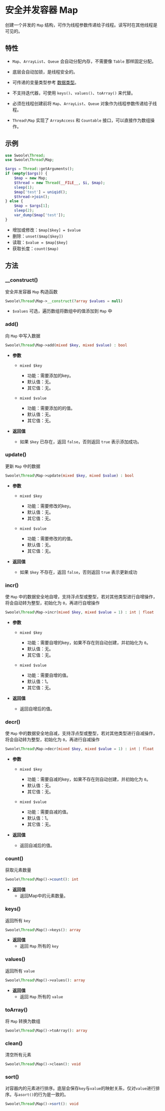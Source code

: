 # 安全并发容器 Map

创建一个并发的 `Map` 结构，可作为线程参数传递给子线程。读写时在其他线程是可见的。

## 特性
- `Map`、`ArrayList`、`Queue` 会自动分配内存，不需要像 `Table` 那样固定分配。

- 底层会自动加锁，是线程安全的。

- 可传递的变量类型参考 [数据类型](thread/transfer.md)。

- 不支持迭代器，可使用 `keys()`、`values()`、`toArray()` 来代替。

- 必须在线程创建前将 `Map`、`ArrayList`、`Queue` 对象作为线程参数传递给子线程。

- `Thread\Map` 实现了 `ArrayAccess` 和 `Countable` 接口，可以直接作为数组操作。

## 示例
```php
use Swoole\Thread;
use Swoole\Thread\Map;

$args = Thread::getArguments();
if (empty($args)) {
    $map = new Map;
    $thread = new Thread(__FILE__, $i, $map);
    sleep(1);
    $map['test'] = uniqid();
    $thread->join();
} else {
    $map = $args[1];
    sleep(2);
    var_dump($map['test']);
}
```

- 增加或修改：`$map[$key] = $value`
- 删除：`unset($map[$key])`
- 读取：`$value = $map[$key]`
- 获取长度：`count($map)`

## 方法

### __construct()
安全并发容器 `Map` 构造函数

```php
Swoole\Thread\Map->__construct(?array $values = null)
```

- `$values` 可选，遍历数组将数组中的值添加到 `Map` 中

### add()
向 `Map` 中写入数据

```php
Swoole\Thread\Map->add(mixed $key, mixed $value) : bool
```
  * **参数**
      * `mixed $key`
          * 功能：需要添加的key。
          * 默认值：无。
          * 其它值：无。
  
      * `mixed $value`
          * 功能：需要添加的的值。
          * 默认值：无。
          * 其它值：无。
  
  * **返回值**
      * 如果 `$key` 已存在，返回 `false`，否则返回 `true` 表示添加成功。

### update()
更新 `Map` 中的数据

```php
Swoole\Thread\Map->update(mixed $key, mixed $value) : bool
```

  * **参数**
      * `mixed $key`
          * 功能：需要修改的key。
          * 默认值：无。
          * 其它值：无。
  
      * `mixed $value`
          * 功能：需要修改的的值。
          * 默认值：无。
          * 其它值：无。
  
  * **返回值**
      * 如果 `$key` 不存在，返回 `false`，否则返回 `true` 表示更新成功

### incr()
使 `Map` 中的数据安全地自增，支持浮点型或整型，若对其他类型进行自增操作，将会自动转为整型，初始化为 `0`，再进行自增操作

```php
Swoole\Thread\Map->incr(mixed $key, mixed $value = 1) : int | float
```
* **参数**
    * `mixed $key`
        * 功能：需要自增的key，如果不存在则自动创建，并初始化为 `0`。
        * 默认值：无。
        * 其它值：无。

    * `mixed $value`
        * 功能：需要自增的值。
        * 默认值：1。
        * 其它值：无。

* **返回值**
    * 返回自增后的值。

### decr()
使 `Map` 中的数据安全地自减，支持浮点型或整型，若对其他类型进行自减操作，将会自动转为整型，初始化为 `0`，再进行自减操作

```php
Swoole\Thread\Map->decr(mixed $key, mixed $value = 1) : int | float
```
* **参数**
    * `mixed $key`
        * 功能：需要自减的key，如果不存在则自动创建，并初始化为 `0`。
        * 默认值：无。
        * 其它值：无。

    * `mixed $value`
        * 功能：需要自减的值。
        * 默认值：1。
        * 其它值：无。

* **返回值**
    * 返回自减后的值。

### count()
获取元素数量

```php
Swoole\Thread\Map()->count(): int
```

  * **返回值**
      * 返回Map中的元素数量。

### keys()
返回所有 `key`

```php
Swoole\Thread\Map()->keys(): array
```

  * **返回值**
    * 返回 `Map` 所有的 `key`

### values()
返回所有 `value`

```php
Swoole\Thread\Map()->values(): array
```

* **返回值**
    * 返回 `Map` 所有的 `value`

### toArray()
将 `Map` 转换为数组

```php
Swoole\Thread\Map()->toArray(): array
```

### clean()
清空所有元素

```php
Swoole\Thread\Map()->clean(): void
```

### sort()
对容器内的元素进行排序。底层会保存`key`与`value`的映射关系，仅对`value`进行排序。与`asort()`的行为是一致的。

```php
Swoole\Thread\Map()->sort(): void
```

